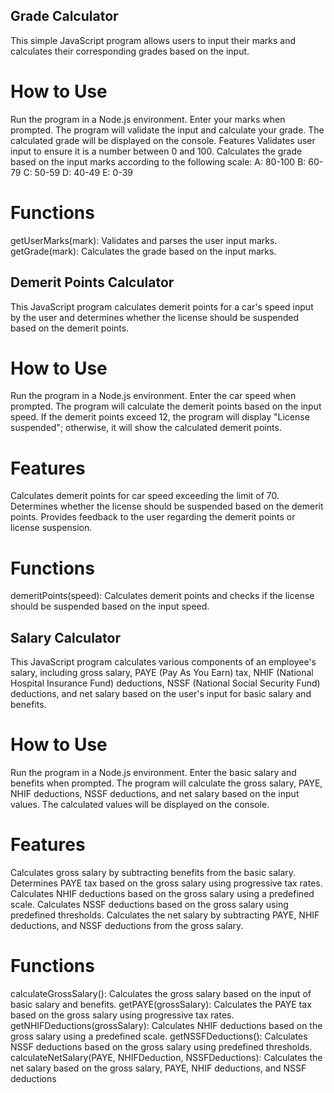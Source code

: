 ## Grade Calculator

This simple JavaScript program allows users to input their marks and calculates their corresponding grades based on the input.

# How to Use
Run the program in a Node.js environment.
Enter your marks when prompted.
The program will validate the input and calculate your grade.
The calculated grade will be displayed on the console.
Features
Validates user input to ensure it is a number between 0 and 100.
Calculates the grade based on the input marks according to the following scale:
A: 80-100
B: 60-79
C: 50-59
D: 40-49
E: 0-39
# Functions
getUserMarks(mark): Validates and parses the user input marks.
getGrade(mark): Calculates the grade based on the input marks.

## Demerit Points Calculator
This JavaScript program calculates demerit points for a car's speed input by the user and determines whether the license should be suspended based on the demerit points.

# How to Use
Run the program in a Node.js environment.
Enter the car speed when prompted.
The program will calculate the demerit points based on the input speed.
If the demerit points exceed 12, the program will display "License suspended"; otherwise, it will show the calculated demerit points.

# Features
Calculates demerit points for car speed exceeding the limit of 70.
Determines whether the license should be suspended based on the demerit points.
Provides feedback to the user regarding the demerit points or license suspension.

# Functions
demeritPoints(speed): Calculates demerit points and checks if the license should be suspended based on the input speed.

## Salary Calculator
This JavaScript program calculates various components of an employee's salary, including gross salary, PAYE (Pay As You Earn) tax, NHIF (National Hospital Insurance Fund) deductions, NSSF (National Social Security Fund) deductions, and net salary based on the user's input for basic salary and benefits.

# How to Use
Run the program in a Node.js environment.
Enter the basic salary and benefits when prompted.
The program will calculate the gross salary, PAYE, NHIF deductions, NSSF deductions, and net salary based on the input values.
The calculated values will be displayed on the console.

# Features
Calculates gross salary by subtracting benefits from the basic salary.
Determines PAYE tax based on the gross salary using progressive tax rates.
Calculates NHIF deductions based on the gross salary using a predefined scale.
Calculates NSSF deductions based on the gross salary using predefined thresholds.
Calculates the net salary by subtracting PAYE, NHIF deductions, and NSSF deductions from the gross salary.
# Functions
calculateGrossSalary(): Calculates the gross salary based on the input of basic salary and benefits.
getPAYE(grossSalary): Calculates the PAYE tax based on the gross salary using progressive tax rates.
getNHIFDeductions(grossSalary): Calculates NHIF deductions based on the gross salary using a predefined scale.
getNSSFDeductions(): Calculates NSSF deductions based on the gross salary using predefined thresholds.
calculateNetSalary(PAYE, NHIFDeduction, NSSFDeductions): Calculates the net salary based on the gross salary, PAYE, NHIF deductions, and NSSF deductions

